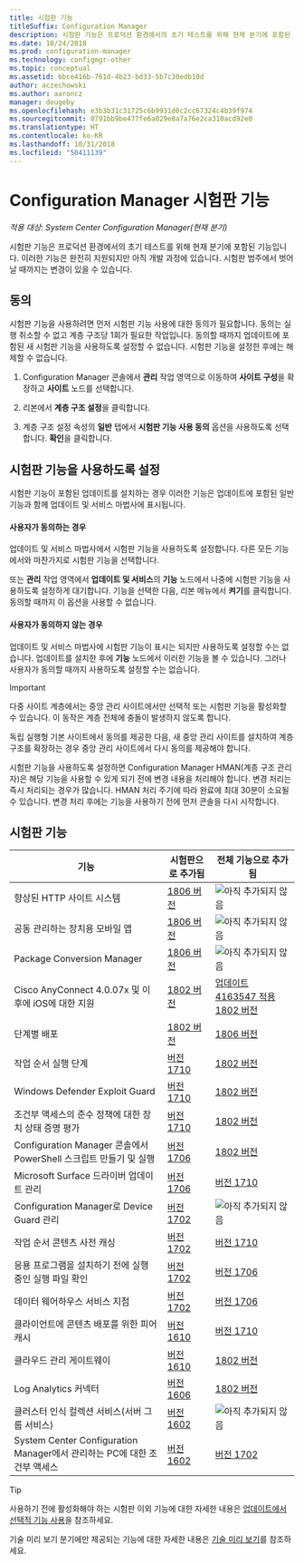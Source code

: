 ```yaml
---
title: 시험판 기능
titleSuffix: Configuration Manager
description: 시험판 기능은 프로덕션 환경에서의 초기 테스트를 위해 현재 분기에 포함된 기능입니다.
ms.date: 10/24/2018
ms.prod: configuration-manager
ms.technology: configmgr-other
ms.topic: conceptual
ms.assetid: 6bce416b-761d-4b23-bd33-5b7c30edb10d
author: aczechowski
ms.author: aaroncz
manager: dougeby
ms.openlocfilehash: e3b3b31c31725c6b9931d0c2cc67324c4b39f974
ms.sourcegitcommit: 8791bb9be477fe6a029e8a7a76e2ca310acd92e0
ms.translationtype: HT
ms.contentlocale: ko-KR
ms.lasthandoff: 10/31/2018
ms.locfileid: "50411139"
---
```

# <a name="pre-release-features-in-configuration-manager"></a>Configuration Manager 시험판 기능

*적용 대상: System Center Configuration Manager(현재 분기)*

시험판 기능은 프로덕션 환경에서의 초기 테스트를 위해 현재 분기에 포함된 기능입니다. 이러한 기능은 완전히 지원되지만 아직 개발 과정에 있습니다. 시험판 범주에서 벗어날 때까지는 변경이 있을 수 있습니다.



## <a name="give-consent"></a>동의  

시험판 기능을 사용하려면 먼저 시험판 기능 사용에 대한 동의가 필요합니다. 동의는 실행 취소할 수 없고 계층 구조당 1회가 필요한 작업입니다. 동의할 때까지 업데이트에 포함된 새 시험판 기능을 사용하도록 설정할 수 없습니다. 시험판 기능을 설정한 후에는 해제할 수 없습니다.

1. Configuration Manager 콘솔에서 **관리** 작업 영역으로 이동하여 **사이트 구성**을 확장하고 **사이트** 노드를 선택합니다.  

2. 리본에서 **계층 구조 설정**을 클릭합니다.  

3. 계층 구조 설정 속성의 **일반** 탭에서 **시험판 기능 사용 동의** 옵션을 사용하도록 선택합니다. **확인**을 클릭합니다.  



## <a name="enabling-pre-release-features"></a>시험판 기능을 사용하도록 설정

시험판 기능이 포함된 업데이트를 설치하는 경우 이러한 기능은 업데이트에 포함된 일반 기능과 함께 업데이트 및 서비스 마법사에 표시됩니다.

#### <a name="if-you-have-given-consent"></a>사용자가 동의하는 경우
업데이트 및 서비스 마법사에서 시험판 기능을 사용하도록 설정합니다. 다른 모든 기능에서와 마찬가지로 시험판 기능을 선택합니다.     

또는 **관리** 작업 영역에서 **업데이트 및 서비스**의 **기능** 노드에서 나중에 시험판 기능을 사용하도록 설정하게 대기합니다. 기능을 선택한 다음, 리본 메뉴에서 **켜기**를 클릭합니다. 동의할 때까지 이 옵션을 사용할 수 없습니다.

#### <a name="if-you-havent-given-consent"></a>사용자가 동의하지 않는 경우
업데이트 및 서비스 마법사에 시험판 기능이 표시는 되지만 사용하도록 설정할 수는 없습니다. 업데이트를 설치한 후에 **기능** 노드에서 이러한 기능을 볼 수 있습니다. 그러나 사용자가 동의할 때까지 사용하도록 설정할 수는 없습니다.


> [!Important]  
> 다중 사이트 계층에서는 중앙 관리 사이트에서만 선택적 또는 시험판 기능을 활성화할 수 있습니다. 이 동작은 계층 전체에 충돌이 발생하지 않도록 합니다. <!--507197-->  
> 
> 독립 실행형 기본 사이트에서 동의를 제공한 다음, 새 중앙 관리 사이트를 설치하여 계층 구조를 확장하는 경우 중앙 관리 사이트에서 다시 동의를 제공해야 합니다.  

시험판 기능을 사용하도록 설정하면 Configuration Manager HMAN(계층 구조 관리자)은 해당 기능을 사용할 수 있게 되기 전에 변경 내용을 처리해야 합니다. 변경 처리는 즉시 처리되는 경우가 많습니다. HMAN 처리 주기에 따라 완료에 최대 30분이 소요될 수 있습니다. 변경 처리 후에는 기능을 사용하기 전에 먼저 콘솔을 다시 시작합니다.



## <a name="pre-release-features"></a>시험판 기능

<!--Note/tip for target article

> [!Note]  
> In this version of Configuration Manager, <feature name> is a pre-release feature. To enable it, see [Pre-release features](/sccm/core/servers/manage/pre-release-features).  


> [!Tip]  
> This feature was first introduced in version 1702 as a [pre-release feature](/sccm/core/servers/manage/pre-release-features). Beginning with version 1706, this feature is no longer a pre-release feature.  

-->


| 기능          | 시험판으로 추가됨 | 전체 기능으로 추가됨 |  
|------------------|----------------------|-------------------------|
| 향상된 HTTP 사이트 시스템<!--1356889,1358228--> |[1806 버전](/sccm/core/plan-design/hierarchy/enhanced-http)|![아직 추가되지 않음](media/red_x.png)|
| 공동 관리하는 장치용 모바일 앱<!--1357892-->|[1806 버전](/sccm/core/clients/manage/co-management-switch-workloads#workloads-able-to-be-transitioned-to-intune)|![아직 추가되지 않음](media/red_x.png)|
| Package Conversion Manager<!--1357861-->|[1806 버전](/sccm/apps/pcm/package-conversion-manager)|![아직 추가되지 않음](media/red_x.png)|
| Cisco AnyConnect 4.0.07x 및 이후에 iOS에 대한 지원<!--1357393-->|[1802 버전](/sccm/mdm/deploy-use/create-vpn-profiles)| [업데이트 4163547 적용 1802 버전](/sccm/mdm/deploy-use/create-vpn-profiles) |
| 단계별 배포<!--1356837-->|[1802 버전](/sccm/osd/deploy-use/create-phased-deployment-for-task-sequence)|[1806 버전](/sccm/osd/deploy-use/create-phased-deployment-for-task-sequence)|
| 작업 순서 실행 단계 <!-- 1261338 --> |  [버전 1710](/sccm/osd/understand/task-sequence-steps#child-task-sequence) |[1802 버전](/sccm/osd/deploy-use/manage-task-sequences-to-automate-tasks#add-child-task-sequences-to-a-task-sequence)|
| Windows Defender Exploit Guard <!-- 1355468 --> |  [버전 1710](/sccm/protect/deploy-use/create-deploy-exploit-guard-policy) |[1802 버전](/sccm/protect/deploy-use/create-deploy-exploit-guard-policy)|
| 조건부 액세스의 준수 정책에 대한 장치 상태 증명 평가<!-- 1235616 --> |  [버전 1710](/sccm/mdm/deploy-use/manage-access-to-o365-services-for-pcs-managed-by-sccm) |[1802 버전](/sccm/mdm/deploy-use/manage-access-to-o365-services-for-pcs-managed-by-sccm)|
| Configuration Manager 콘솔에서 PowerShell 스크립트 만들기 및 실행 <!-- 1236459 --> |  [버전 1706](/sccm/apps/deploy-use/create-deploy-scripts)|[1802 버전](/sccm/apps/deploy-use/create-deploy-scripts)|
| Microsoft Surface 드라이버 업데이트 관리<!-- 1098490 --> |  [버전 1706](/sccm/sum/get-started/configure-classifications-and-products) | [버전 1710](/sccm/sum/get-started/configure-classifications-and-products)|
| Configuration Manager로 Device Guard 관리 <!-- 1319346 --> |  [버전 1702](/sccm/protect/deploy-use/use-device-guard-with-configuration-manager)|![아직 추가되지 않음](media/red_x.png)|
| 작업 순서 콘텐츠 사전 캐싱 <!-- 1021244 --> |  [버전 1702](/sccm/osd/deploy-use/create-a-task-sequence-to-upgrade-an-operating-system#configure-pre-cache-content) | [버전 1710](/sccm/osd/deploy-use/create-a-task-sequence-to-upgrade-an-operating-system#configure-pre-cache-content)|
| 응용 프로그램을 설치하기 전에 실행 중인 실행 파일 확인 <!-- 1284624 --> |   [버전 1702](/sccm/apps/deploy-use/deploy-applications#how-to-check-for-running-executable-files-before-installing-an-application) |[버전 1706](/sccm/apps/deploy-use/deploy-applications#how-to-check-for-running-executable-files-before-installing-an-application)|
| 데이터 웨어하우스 서비스 지점 <!-- 1277922 --> |  [버전 1702](/sccm/core/servers/manage/data-warehouse) |[버전 1706](/sccm/core/servers/manage/data-warehouse)|
| 클라이언트에 콘텐츠 배포를 위한 피어 캐시 <!-- 1101436 --> |  [버전 1610](/sccm/core/plan-design/hierarchy/client-peer-cache) | [버전 1710](/sccm/core/plan-design/hierarchy/client-peer-cache)|
| 클라우드 관리 게이트웨이 <!-- 1101764 --> |  [버전 1610](/sccm/core/clients/manage/plan-cloud-management-gateway) |[1802 버전](/sccm/core/clients/manage/plan-cloud-management-gateway)|
| Log Analytics 커넥터 <!-- 1236739 --> | [버전 1606](/sccm/core/clients/manage/sync-data-log-analytics) |[1802 버전](/sccm/core/clients/manage/sync-data-log-analytics)|
| 클러스터 인식 컬렉션 서비스(서버 그룹 서비스) <!-- 1081776 --> | [버전 1602](/sccm/core/get-started/capabilities-in-technical-preview-1605#BKMK_ServerGroups)|![아직 추가되지 않음](media/red_x.png)|
| System Center Configuration Manager에서 관리하는 PC에 대한 조건부 액세스 <!--  --> | [버전 1602](/sccm/mdm/deploy-use/manage-access-to-o365-services-for-pcs-managed-by-sccm)     | [버전 1702](/sccm/mdm/deploy-use/manage-access-to-o365-services-for-pcs-managed-by-sccm)                     |
<!--Image used = ![Not yet](media/red_x.png) -->

> [!Tip]  
> 사용하기 전에 활성화해야 하는 시험판 이외 기능에 대한 자세한 내용은 [업데이트에서 선택적 기능 사용](/sccm/core/servers/manage/install-in-console-updates#bkmk_options)을 참조하세요.  
> 
> 기술 미리 보기 분기에만 제공되는 기능에 대한 자세한 내용은 [기술 미리 보기](/sccm/core/get-started/technical-preview)를 참조하세요.  
